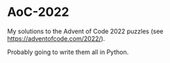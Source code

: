 # AoC-2022
My solutions to the Advent of Code 2022 puzzles (see https://adventofcode.com/2022/).

Probably going to write them all in Python.
